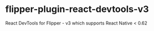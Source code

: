 # flipper-plugin-react-devtools-v3
React DevTools for Flipper - v3 which supports React Native &lt; 0.62
